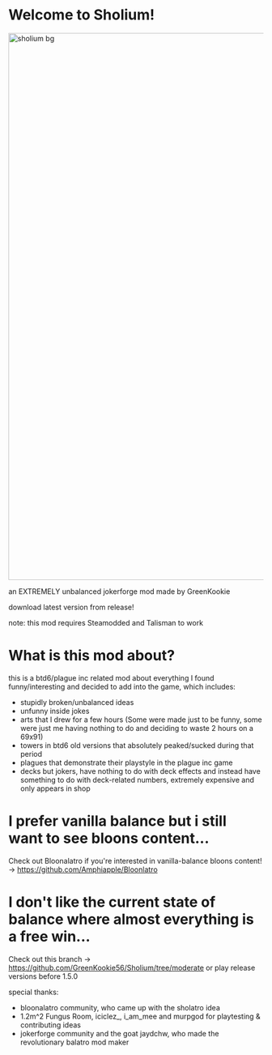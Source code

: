 # Welcome to Sholium!

<img width="1920" height="1080" alt="sholium bg" src="https://github.com/user-attachments/assets/5fbffa77-7a2c-4242-81c7-ce962d3f8e99" />

an EXTREMELY unbalanced jokerforge mod made by GreenKookie

download latest version from release!

note: this mod requires Steamodded and Talisman to work

# What is this mod about?
this is a btd6/plague inc related mod about everything I found funny/interesting and decided to add into the game, which includes:
- stupidly broken/unbalanced ideas
- unfunny inside jokes
- arts that I drew for a few hours (Some were made just to be funny, some were just me having nothing to do and deciding to waste 2 hours on a 69x91)
- towers in btd6 old versions that absolutely peaked/sucked during that period
- plagues that demonstrate their playstyle in the plague inc game
- decks but jokers, have nothing to do with deck effects and instead have something to do with deck-related numbers, extremely expensive and only appears in shop

# I prefer vanilla balance but i still want to see bloons content...
Check out Bloonalatro if you're interested in vanilla-balance bloons content! -> https://github.com/Amphiapple/Bloonlatro

# I don't like the current state of balance where almost everything is a free win...
Check out this branch -> https://github.com/GreenKookie56/Sholium/tree/moderate
or play release versions before 1.5.0

special thanks:
- bloonalatro community, who came up with the sholatro idea
- 1.2m^2 Fungus Room, iciclez_, i_am_mee and murpgod for playtesting & contributing ideas
- jokerforge community and the goat jaydchw, who made the revolutionary balatro mod maker
